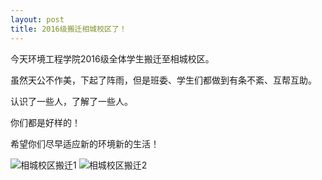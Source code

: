 ```yaml
---
layout: post
title: 2016级搬迁相城校区了！
---
```


今天环境工程学院2016级全体学生搬迁至相城校区。

虽然天公不作美，下起了阵雨，但是班委、学生们都做到有条不紊、互帮互助。

认识了一些人，了解了一些人。

你们都是好样的！

希望你们尽早适应新的环境新的生活！

<!--more-->

![相城校区搬迁1](https://zhenyangleo.github.io/post-image/20170903-%E7%9B%B8%E5%9F%8E%E6%A0%A1%E5%8C%BA%E6%90%AC%E8%BF%811.jpg)
![相城校区搬迁2](https://zhenyangleo.github.io/post-image/20170903-%E7%9B%B8%E5%9F%8E%E6%A0%A1%E5%8C%BA%E6%90%AC%E8%BF%812.jpg)
